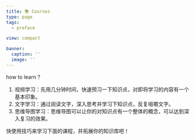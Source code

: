 ```yaml
---
title: 📚 Courses
type: page
tags:
  - preface

view: compact

banner:
  caption: ''
  image: ''
---
```


how to learn？

1. 视频学习：先用几分钟时间，快速预习一下知识点，对即将学习的内容有一个基本印象。
2. 文字学习：通过阅读文字，深入思考并学习下知识点，反复咀嚼文字。
3. 思维导图学习：思维导图可以让你的对知识点有一个整体的概念，可以达到深入复习的效果。

快使用技巧来学习下面的课程，并拓展你的知识库吧！
